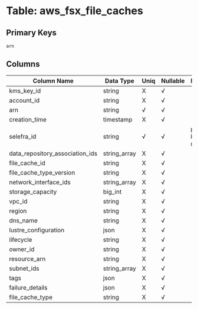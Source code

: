 # Table: aws_fsx_file_caches

## Primary Keys 

```
arn
```


## Columns 

|  Column Name   |  Data Type  | Uniq | Nullable | Description | 
|  ----  | ----  | ----  | ----  | ---- | 
| kms_key_id | string | X | √ |  | 
| account_id | string | X | √ |  | 
| arn | string | √ | √ |  | 
| creation_time | timestamp | X | √ |  | 
| selefra_id | string | √ | √ | primary keys value md5 | 
| data_repository_association_ids | string_array | X | √ |  | 
| file_cache_id | string | X | √ |  | 
| file_cache_type_version | string | X | √ |  | 
| network_interface_ids | string_array | X | √ |  | 
| storage_capacity | big_int | X | √ |  | 
| vpc_id | string | X | √ |  | 
| region | string | X | √ |  | 
| dns_name | string | X | √ |  | 
| lustre_configuration | json | X | √ |  | 
| lifecycle | string | X | √ |  | 
| owner_id | string | X | √ |  | 
| resource_arn | string | X | √ |  | 
| subnet_ids | string_array | X | √ |  | 
| tags | json | X | √ |  | 
| failure_details | json | X | √ |  | 
| file_cache_type | string | X | √ |  | 


